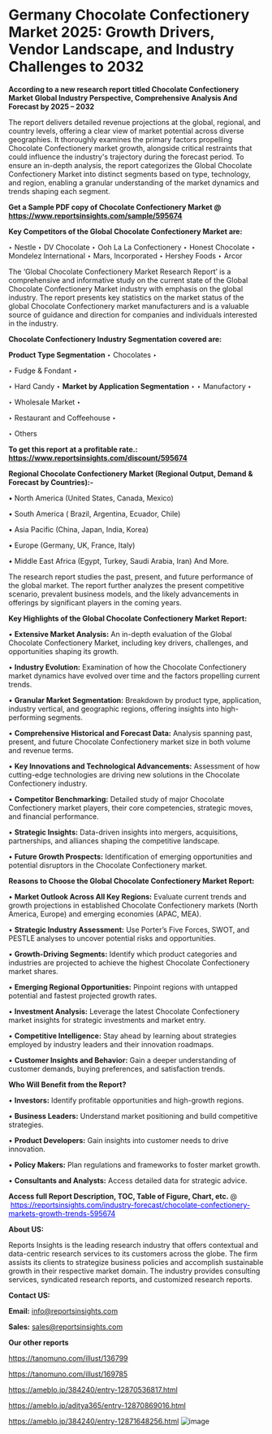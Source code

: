 # Germany Chocolate Confectionery Market 2025: Growth Drivers, Vendor Landscape, and Industry Challenges to 2032

<strong>According to a new research report titled Chocolate Confectionery Market Global Industry Perspective, Comprehensive Analysis And Forecast by 2025 – 2032</strong>

The report delivers detailed revenue projections at the global, regional, and country levels, offering a clear view of market potential across diverse geographies. It thoroughly examines the primary factors propelling Chocolate Confectionery market growth, alongside critical restraints that could influence the industry's trajectory during the forecast period. To ensure an in-depth analysis, the report categorizes the Global Chocolate Confectionery Market into distinct segments based on type, technology, and region, enabling a granular understanding of the market dynamics and trends shaping each segment.

<strong>Get a Sample PDF copy of Chocolate Confectionery Market </strong><strong>@<a href=https://www.reportsinsights.com/sample/595674 style=color:#0000ff;> https://www.reportsinsights.com/sample/595674</a></strong></font>

<strong>Key Competitors of the Global Chocolate Confectionery Market are:</strong>

‣ Nestle
‣ DV Chocolate
‣ Ooh La La Confectionery
‣ Honest Chocolate
‣ Mondelez International
‣ Mars, Incorporated
‣ Hershey Foods
‣ Arcor

The ‘Global Chocolate Confectionery Market Research Report’ is a comprehensive and informative study on the current state of the Global Chocolate Confectionery Market industry with emphasis on the global industry. The report presents key statistics on the market status of the global Chocolate Confectionery market manufacturers and is a valuable source of guidance and direction for companies and individuals interested in the industry.

<strong>Chocolate Confectionery Industry Segmentation covered are:</strong>

<strong>Product Type Segmentation</strong>
‣
Chocolates
‣ 

‣ Fudge & Fondant
‣ 

‣ Hard Candy
‣ 
<strong>Market by Application Segmentation</strong>
‣
‣  Manufactory
‣ 

‣ Wholesale Market
‣ 

‣ Restaurant and Coffeehouse
‣ 

‣ Others

<strong>To get this report at a profitable rate.: <a href=https://www.reportsinsights.com/discount/595674 style=color:#0000ff;>https://www.reportsinsights.com/discount/595674</a></strong></font>

<strong>Regional Chocolate Confectionery Market (Regional Output, Demand &amp; Forecast by Countries):-</strong>

• North America (United States, Canada, Mexico)

• South America ( Brazil, Argentina, Ecuador, Chile)

• Asia Pacific (China, Japan, India, Korea)

• Europe (Germany, UK, France, Italy)

• Middle East Africa (Egypt, Turkey, Saudi Arabia, Iran) And More.

The research report studies the past, present, and future performance of the global market. The report further analyzes the present competitive scenario, prevalent business models, and the likely advancements in offerings by significant players in the coming years.

<strong>Key Highlights of the Global Chocolate Confectionery Market Report:</strong>

• <strong>Extensive Market Analysis:</strong> An in-depth evaluation of the Global Chocolate Confectionery Market, including key drivers, challenges, and opportunities shaping its growth.

• <strong>Industry Evolution:</strong> Examination of how the Chocolate Confectionery market dynamics have evolved over time and the factors propelling current trends.

• <strong>Granular Market Segmentation:</strong> Breakdown by product type, application, industry vertical, and geographic regions, offering insights into high-performing segments.

• <strong>Comprehensive Historical and Forecast Data:</strong> Analysis spanning past, present, and future Chocolate Confectionery market size in both volume and revenue terms.

• <strong>Key Innovations and Technological Advancements:</strong> Assessment of how cutting-edge technologies are driving new solutions in the Chocolate Confectionery industry.

• <strong>Competitor Benchmarking:</strong> Detailed study of major Chocolate Confectionery market players, their core competencies, strategic moves, and financial performance.

• <strong>Strategic Insights:</strong> Data-driven insights into mergers, acquisitions, partnerships, and alliances shaping the competitive landscape.

• <strong>Future Growth Prospects:</strong> Identification of emerging opportunities and potential disruptors in the Chocolate Confectionery market.

<strong>Reasons to Choose the Global Chocolate Confectionery Market Report:</strong>

• <strong>Market Outlook Across All Key Regions:</strong> Evaluate current trends and growth projections in established Chocolate Confectionery markets (North America, Europe) and emerging economies (APAC, MEA).

• <strong>Strategic Industry Assessment:</strong> Use Porter’s Five Forces, SWOT, and PESTLE analyses to uncover potential risks and opportunities.

• <strong>Growth-Driving Segments:</strong> Identify which product categories and industries are projected to achieve the highest Chocolate Confectionery market shares.

• <strong>Emerging Regional Opportunities:</strong> Pinpoint regions with untapped potential and fastest projected growth rates.

• <strong>Investment Analysis:</strong> Leverage the latest Chocolate Confectionery market insights for strategic investments and market entry.

• <strong>Competitive Intelligence:</strong> Stay ahead by learning about strategies employed by industry leaders and their innovation roadmaps.

• <strong>Customer Insights and Behavior:</strong> Gain a deeper understanding of customer demands, buying preferences, and satisfaction trends.

<strong>Who Will Benefit from the Report?</strong>

• <strong>Investors:</strong> Identify profitable opportunities and high-growth regions.

• <strong>Business Leaders:</strong> Understand market positioning and build competitive strategies.

• <strong>Product Developers:</strong> Gain insights into customer needs to drive innovation.

• <strong>Policy Makers:</strong> Plan regulations and frameworks to foster market growth.

• <strong>Consultants and Analysts:</strong> Access detailed data for strategic advice.
</ul>
<strong>Access full Report Description, TOC, Table of Figure, Chart, etc. </strong>@  <a href=https://reportsinsights.com/industry-forecast/chocolate-confectionery-markets-growth-trends-595674 style=color:#0000ff;>https://reportsinsights.com/industry-forecast/chocolate-confectionery-markets-growth-trends-595674</a></font>

<strong><strong>About US</strong>:</strong>

Reports Insights is the leading research industry that offers contextual and data-centric research services to its customers across the globe. The firm assists its clients to strategize business policies and accomplish sustainable growth in their respective market domain. The industry provides consulting services, syndicated research reports, and customized research reports.

<strong>Contact US:</strong>

<p class=""""><b>Email:</b> <a href=mailto:info@reportsinsights.com>info@reportsinsights.com</a></p>
<p class=""""><b>Sales:</b> <a href=mailto:sales@reportsinsights.com>sales@reportsinsights.com</a></p>

<strong>Our other reports</strong>

<a href=https://tanomuno.com/illust/136799>https://tanomuno.com/illust/136799</a>

<a href=https://tanomuno.com/illust/169785>https://tanomuno.com/illust/169785</a>

<a href=https://ameblo.jp/384240/entry-12870536817.html>https://ameblo.jp/384240/entry-12870536817.html</a>

<a href=https://ameblo.jp/aditya365/entry-12870869016.html>https://ameblo.jp/aditya365/entry-12870869016.html</a>

<a href=https://ameblo.jp/384240/entry-12871648256.html>https://ameblo.jp/384240/entry-12871648256.html</a>
![image](https://github.com/user-attachments/assets/8d262c37-0ac2-436d-a44f-fd89ad0c4fa7)
